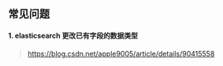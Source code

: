 ## 常见问题

#### 1. elasticsearch 更改已有字段的数据类型

> https://blog.csdn.net/apple9005/article/details/90415558